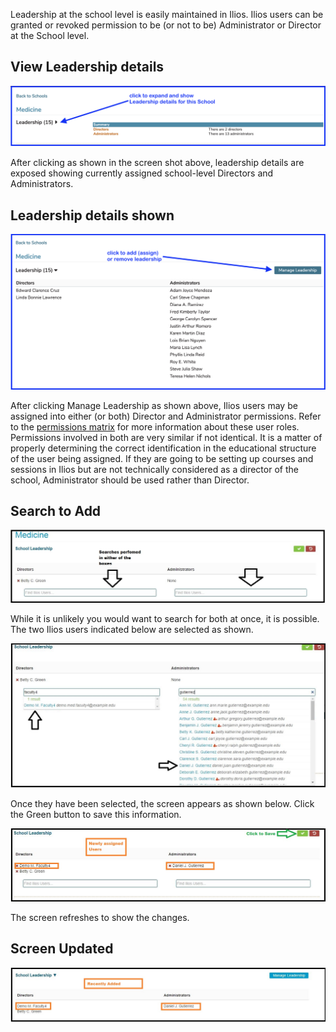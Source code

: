 Leadership at the school level is easily maintained in Ilios. Ilios users can be granted or revoked permission to be (or not to be) Administrator or Director at the School level. 

## View Leadership details

![View details](../images/schools/leadership/open_leadership_school_level.png)

After clicking as shown in the screen shot above, leadership details are exposed showing currently assigned school-level Directors and Administrators. 

## Leadership details shown

![Leadership displayed](../images/schools/leadership/leadership_expanded.png)

After clicking Manage Leadership as shown above, Ilios users may be assigned into either (or both) Director and Administrator permissions. Refer to the [permissions matrix](https://www.dropbox.com/s/431sdj2bfoi3v1f/Ilios%20New%20Default%20Permissions%20Matrix.pdf?dl=0) for more information about these user roles. Permissions involved in both are very similar if not identical. It is a matter of properly determining the correct identification in the educational structure of the user being assigned. If they are going to be setting up courses and sessions in Ilios but are not technically considered as a director of the school, Administrator should be used rather than Director.

## Search to Add

![Search boxes](../images/schools/leadership/search_boxes.jpg)

While it is unlikely you would want to search for both at once, it is possible. The two Ilios users indicated below are selected as shown.

![Searches performed](../images/schools/leadership/searches_performed.jpg)

Once they have been selected, the screen appears as shown below. Click the Green button to save this information.

![Save updates](../images/schools/leadership/save_updates.jpg)

The screen refreshes to show the changes.

## Screen Updated

![Screen updated](../images/schools/leadership/screen_updated.jpg)

